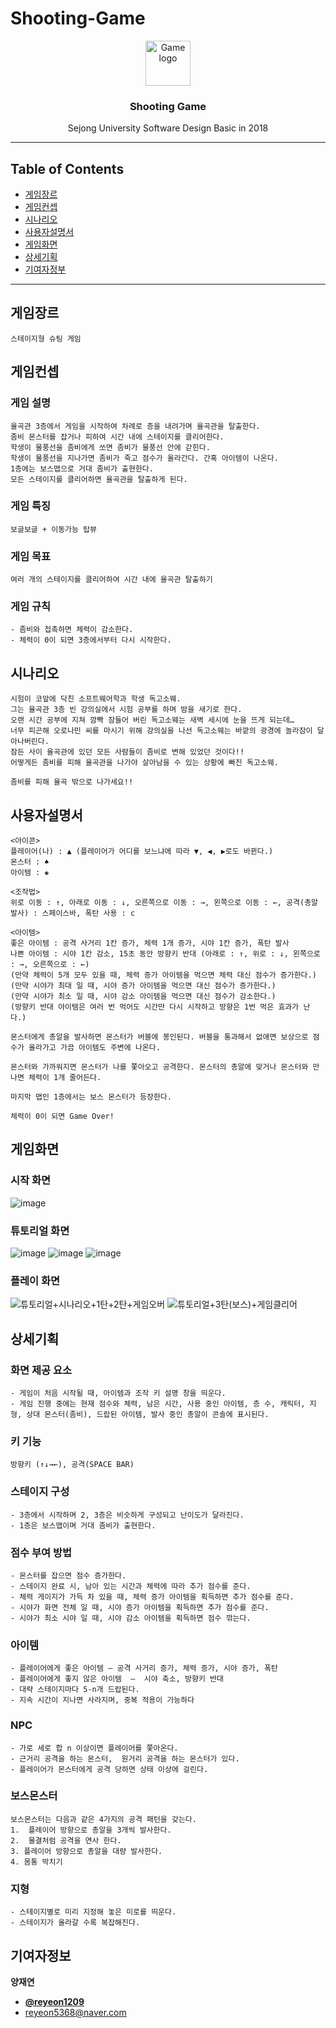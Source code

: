 # Shooting-Game

<p align="center">
  <a href="https://github.com/reyeon1209/Shooting-Game/">
    <img src="https://user-images.githubusercontent.com/46713032/68528057-7639c600-0331-11ea-9afd-82984737c80b.png" alt="Game logo" width="72" height="72">
  </a>
</p>

<h3 align="center">Shooting Game</h3>

<p align="center">
  Sejong University Software Design Basic in 2018
</p>

* * *

## Table of Contents

- [게임장르](#게임장르)
- [게임컨셉](#게임컨셉)
- [시나리오](#시나리오)
- [사용자설명서](#사용자설명서)
- [게임화면](#게임화면)
- [상세기획](#상세기획)
- [기여자정부](#기여자정보)

* * *

## 게임장르
```
스테이지형 슈팅 게임
```

## 게임컨셉

### 게임 설명
```
율곡관 3층에서 게임을 시작하여 차례로 층을 내려가며 율곡관을 탈출한다.
좀비 몬스터를 잡거나 피하여 시간 내에 스테이지를 클리어한다.
학생이 물풍선을 좀비에게 쏘면 좀비가 물풍선 안에 갇힌다.
학생이 물풍선을 지나가면 좀비가 죽고 점수가 올라간다. 간혹 아이템이 나온다.
1층에는 보스맵으로 거대 좀비가 출현한다.
모든 스테이지를 클리어하면 율곡관을 탈출하게 된다.
```

### 게임 특징
```
보글보글 + 이동가능 탑뷰
```

### 게임 목표
```
여러 개의 스테이지를 클리어하여 시간 내에 율곡관 탈출하기
```

### 게임 규칙
```
- 좀비와 접촉하면 체력이 감소한다.
- 체력이 0이 되면 3층에서부터 다시 시작한다.
```

## 시나리오
```
시험이 코앞에 닥친 소프트웨어학과 학생 독고소웨. 
그는 율곡관 3층 빈 강의실에서 시험 공부를 하며 밤을 새기로 한다.
오랜 시간 공부에 지쳐 깜빡 잠들어 버린 독고소웨는 새벽 세시에 눈을 뜨게 되는데… 
너무 피곤해 오로나민 씨를 마시기 위해 강의실을 나선 독고소웨는 바깥의 광경에 놀라잠이 달아나버린다. 
잠든 사이 율곡관에 있던 모든 사람들이 좀비로 변해 있었던 것이다!! 
어떻게든 좀비를 피해 율곡관을 나가야 살아남을 수 있는 상황에 빠진 독고소웨. 

좀비를 피해 율곡 밖으로 나가세요!!
```

## 사용자설명서
```
<아이콘>
플레이어(나) : ▲ (플레이어가 어디를 보느냐에 따라 ▼, ◀, ▶로도 바뀐다.)
몬스터 : ♠
아이템 : ◈

<조작법>
위로 이동 : ↑, 아래로 이동 : ↓, 오른쪽으로 이동 : →, 왼쪽으로 이동 : ←, 공격(총알 발사) : 스페이스바, 폭탄 사용 : c

<아이템>
좋은 아이템 : 공격 사거리 1칸 증가, 체력 1개 증가, 시야 1칸 증가, 폭탄 발사
나쁜 아이템 : 시야 1칸 감소, 15초 동안 방향키 반대 (아래로 : ↑, 위로 : ↓, 왼쪽으로 : →, 오른쪽으로 : ←)
(만약 체력이 5개 모두 있을 때, 체력 증가 아이템을 먹으면 체력 대신 점수가 증가한다.)
(만약 시야가 최대 일 때, 시야 증가 아이템을 먹으면 대신 점수가 증가한다.)
(만약 시야가 최소 일 때, 시야 감소 아이템을 먹으면 대신 점수가 감소한다.)
(방향키 반대 아이템은 여러 번 먹어도 시간만 다시 시작하고 방향은 1번 먹은 효과가 난다.)

몬스터에게 총알을 발사하면 몬스터가 버블에 봉인된다. 버블을 통과해서 없애면 보상으로 점수가 올라가고 가끔 아이템도 주변에 나온다.

몬스터와 가까워지면 몬스터가 나를 쫓아오고 공격한다. 몬스터의 총알에 맞거나 몬스터와 만나면 체력이 1개 줄어든다.

마지막 맵인 1층에서는 보스 몬스터가 등장한다.

체력이 0이 되면 Game Over!
```

## 게임화면

### 시작 화면
![image](https://user-images.githubusercontent.com/46713032/68528221-2cea7600-0333-11ea-89cc-c6baff7234d8.png)

### 튜토리얼 화면
![image](https://user-images.githubusercontent.com/46713032/68528223-37a50b00-0333-11ea-8cd0-8d778dc1f44b.png)
![image](https://user-images.githubusercontent.com/46713032/68528225-3e338280-0333-11ea-8a09-c91ccb54ba73.png)
![image](https://user-images.githubusercontent.com/46713032/68528227-4390cd00-0333-11ea-97a3-fdd0f9ae7bdc.png)

### 플레이 화면
![튜토리얼+시나리오+1탄+2탄+게임오버](https://user-images.githubusercontent.com/46713032/68528263-b8fc9d80-0333-11ea-9984-026bfb59171e.gif)
![튜토리얼+3탄(보스)+게임클리어](https://user-images.githubusercontent.com/46713032/68528266-c1ed6f00-0333-11ea-8e2f-513fce556978.gif)

## 상세기획

### 화면 제공 요소
```
- 게임이 처음 시작될 때, 아이템과 조작 키 설명 창을 띄운다.
- 게임 진행 중에는 현재 점수와 체력, 남은 시간, 사용 중인 아이템, 층 수, 캐릭터, 지형, 상대 몬스터(좀비), 드랍된 아이템, 발사 중인 총알이 콘솔에 표시된다.
```

### 키 기능
```
방향키 (↑↓→←), 공격(SPACE BAR)
```

### 스테이지 구성
```
- 3층에서 시작하며 2, 3층은 비슷하게 구성되고 난이도가 달라진다.
- 1층은 보스맵이며 거대 좀비가 출현한다.
```

### 점수 부여 방법
```
- 몬스터를 잡으면 점수 증가한다. 
- 스테이지 완료 시, 남아 있는 시간과 체력에 따라 추가 점수를 준다.
- 체력 게이지가 가득 차 있을 때, 체력 증가 아이템을 획득하면 추가 점수를 준다.
- 시야가 화면 전체 일 때, 시야 증가 아이템을 획득하면 추가 점수를 준다.
- 시야가 최소 시야 일 때, 시야 감소 아이템을 획득하면 점수 깎는다.
```

### 아이템
```
- 플레이어에게 좋은 아이템 – 공격 사거리 증가, 체력 증가, 시야 증가, 폭탄
- 플레이어에게 좋지 않은 아이템  –  시야 축소, 방향키 반대
- 대략 스테이지마다 5-n개 드랍된다.
- 지속 시간이 지나면 사라지며, 중복 적용이 가능하다
```

### NPC
```
- 가로 세로 합 n 이상이면 플레이어를 쫓아온다.
- 근거리 공격을 하는 몬스터,  원거리 공격을 하는 몬스터가 있다.
- 플레이어가 몬스터에게 공격 당하면 상태 이상에 걸린다.
```

### 보스몬스터
```
보스몬스터는 다음과 같은 4가지의 공격 패턴을 갖는다.
1.  플레이어 방향으로 총알을 3개씩 발사한다.
2.  물결처럼 공격을 연사 한다.
3. 플레이어 방향으로 총알을 대량 발사한다.
4. 몸통 박치기
```

### 지형
```
- 스테이지별로 미리 지정해 놓은 미로를 띄운다.
- 스테이지가 올라갈 수록 복잡해진다.
```

## 기여자정보

**양재연**

- [**@reyeon1209**](https://github.com/reyeon1209)   
- <reyeon5368@naver.com>
